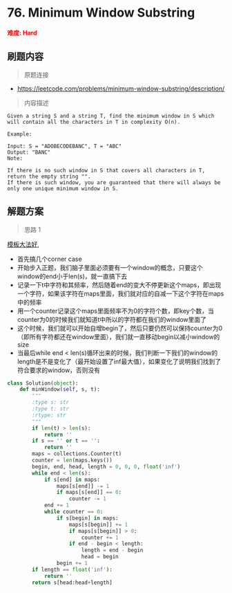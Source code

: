 # 76. Minimum Window Substring

**<font color=red>难度: Hard</font>**

## 刷题内容

> 原题连接

* https://leetcode.com/problems/minimum-window-substring/description/

> 内容描述

```
Given a string S and a string T, find the minimum window in S which will contain all the characters in T in complexity O(n).

Example:

Input: S = "ADOBECODEBANC", T = "ABC"
Output: "BANC"
Note:

If there is no such window in S that covers all characters in T, return the empty string "".
If there is such window, you are guaranteed that there will always be only one unique minimum window in S.
```

## 解题方案

> 思路 1


[模板大法好](https://github.com/apachecn/LeetCode/blob/master/docs/Leetcode_Solutions/Summarization/slide_windows_template.md), 


- 首先搞几个corner case
- 开始步入正题，我们脑子里面必须要有一个window的概念，只要这个window的end小于len(s)，就一直搞下去
- 记录一下t中字符和其频率，然后随着end的变大不停更新这个maps，即出现一个字符，如果该字符在maps里面，我们就对应的自减一下这个字符在maps中的频率
- 用一个counter记录这个maps里面频率不为0的字符个数，即key个数，当counter为0的时候我们就知道t中所以的字符都在我们的window里面了
- 这个时候，我们就可以开始自增begin了，然后只要仍然可以保持counter为0（即所有字符都还在window里面），我们就一直移动begin以减小window的size
- 当最后while end < len(s)循环出来的时候，我们判断一下我们的window的length是不是变化了（最开始设置了inf最大值），如果变化了说明我们找到了符合要求的window，否则没有



```python
class Solution(object):
    def minWindow(self, s, t):
        """
        :type s: str
        :type t: str
        :rtype: str
        """
        if len(t) > len(s):
            return ''
        if s == '' or t == '':
            return ''
        maps = collections.Counter(t)
        counter = len(maps.keys())
        begin, end, head, length = 0, 0, 0, float('inf')
        while end < len(s):
            if s[end] in maps:
                maps[s[end]] -= 1
                if maps[s[end]] == 0:
                    counter -= 1
            end += 1
            while counter == 0:
                if s[begin] in maps:
                    maps[s[begin]] += 1
                    if maps[s[begin]] > 0:
                        counter += 1
                    if end - begin < length:
                        length = end - begin
                        head = begin
                begin += 1
        if length == float('inf'):
            return ''
        return s[head:head+length]
```

